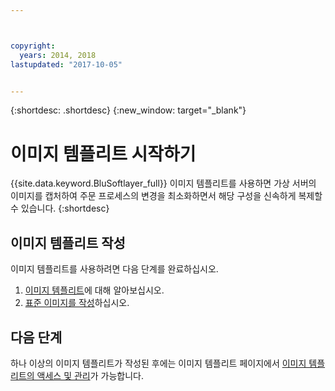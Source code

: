 ```yaml
---



copyright:
  years: 2014, 2018
lastupdated: "2017-10-05"


---
```


{:shortdesc: .shortdesc}
{:new_window: target="_blank"}

# 이미지 템플리트 시작하기

{{site.data.keyword.BluSoftlayer_full}} 이미지 템플리트를 사용하면 가상 서버의 이미지를 캡처하여 주문 프로세스의 변경을 최소화하면서 해당 구성을 신속하게 복제할 수 있습니다.
{:shortdesc}


## 이미지 템플리트 작성

이미지 템플리트를 사용하려면 다음 단계를 완료하십시오. 
1. [이미지 템플리트](image_about.html)에 대해 알아보십시오. 
2. [표준 이미지를 작성](create-standard-image.html)하십시오.  

## 다음 단계 

하나 이상의 이미지 템플리트가 작성된 후에는 이미지 템플리트 페이지에서 [이미지 템플리트의 액세스 및 관리](access-image-templates-screen.html)가 가능합니다. 








